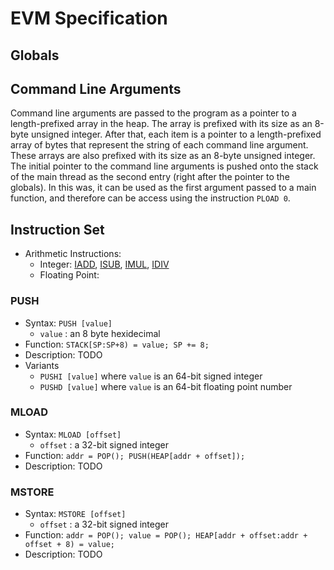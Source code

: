 # EVM Specification

## Globals

## Command Line Arguments
Command line arguments are passed to the program as a pointer to a length-prefixed array in the heap. The array is prefixed with its size as an 8-byte unsigned integer. After that, each item is a pointer to a length-prefixed array of bytes that represent the string of each command line argument. These arrays are also prefixed with its size as an 8-byte unsigned integer. The initial pointer to the command line arguments is pushed onto the stack of the main thread as the second entry (right after the pointer to the globals). In this was, it can be used as the first argument passed to a main function, and therefore can be access using the instruction `PLOAD 0`.

## Instruction Set
- Arithmetic Instructions:
  - Integer: [IADD](), [ISUB](), [IMUL](), [IDIV]()
  - Floating Point:

### PUSH
- Syntax: `PUSH [value]`
  - `value` : an 8 byte hexidecimal
- Function: `STACK[SP:SP+8) = value; SP += 8;`
- Description: TODO
- Variants
  - `PUSHI [value]` where `value` is an 64-bit signed integer 
  - `PUSHD [value]` where `value` is an 64-bit floating point number

### MLOAD
- Syntax: `MLOAD [offset]`
  - `offset` : a 32-bit signed integer
- Function: `addr = POP(); PUSH(HEAP[addr + offset]);`
- Description: TODO

### MSTORE
- Syntax: `MSTORE [offset]`
  - `offset` : a 32-bit signed integer
- Function: `addr = POP(); value = POP(); HEAP[addr + offset:addr + offset + 8) = value;`
- Description: TODO
